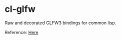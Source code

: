 # cl-glfw
Raw and decorated GLFW3 bindings for common lisp.

Reference: [Here](hectarea1996.github.io/index.html)
